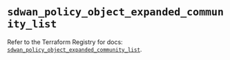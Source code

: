 # `sdwan_policy_object_expanded_community_list`

Refer to the Terraform Registry for docs: [`sdwan_policy_object_expanded_community_list`](https://registry.terraform.io/providers/ciscodevnet/sdwan/0.8.0/docs/resources/policy_object_expanded_community_list).
